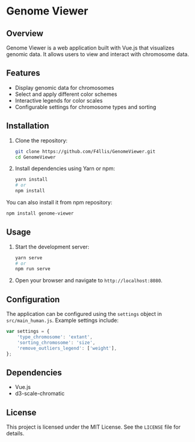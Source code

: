 # Genome Viewer

## Overview

Genome Viewer is a web application built with Vue.js that visualizes genomic data. It allows users to view and interact with chromosome data.

## Features

- Display genomic data for chromosomes
- Select and apply different color schemes
- Interactive legends for color scales
- Configurable settings for chromosome types and sorting

## Installation

1. Clone the repository:
   ```bash
   git clone https://github.com/F4llis/GenomeViewer.git
   cd GenomeViewer
   ```

2. Install dependencies using Yarn or npm:
   ```bash
   yarn install
   # or
   npm install
   ```
You can also install it from npm repository:
```bash
npm install genome-viewer
``` 

## Usage

1. Start the development server:
   ```bash
   yarn serve
   # or
   npm run serve
   ```

2. Open your browser and navigate to `http://localhost:8080`.

## Configuration

The application can be configured using the `settings` object in `src/main_human.js`. Example settings include:

```javascript
var settings = {
    'type_chromosome': 'extant',
    'sorting_chromosome': 'size',
    'remove_outliers_legend': ['weight'],
};
```
## Dependencies

- Vue.js
- d3-scale-chromatic

## License

This project is licensed under the MIT License. See the `LICENSE` file for details.